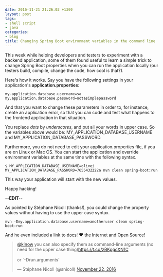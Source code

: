 ```yaml
---
date: 2016-11-21 21:26:03 +1300
layout: post
tags:
- shell script
- java
categories:
- blog
title: Changing Spring Boot environment variables in the command line
---
```


This week while helping developers and testers to experiment with a backend application,
some of them found useful to learn a simple trick to change Spring Boot properties
when you can run the application locally (our testers build, compile, change the code, how cool
is that?).

Here's how it works. Say you have the following settings in your application's
**application.properties**:

```shell
my.application.database.username=sa
my.application.database.password=notasimplepassword
```

And that you want to change these parameters in order to, for instance, create an application
error, so that you can code and test what happens to the frontend application in that situation.

You replace *dots* by *underscores*, and put all your words in upper case. So the variables
above would be: MY_APPLICATION_DATABASE_USERNAME and MY_APPLICATION_DATABASE_PASSWORD.

Furthermore, you do not need to edit your application.properties file, if you are on Linux or
Mac OS. You can start the application and override environment variables at the same time
with the following syntax.

```shell
$ MY_APPLICATION_DATABASE_USERNAME=olivei MY_APPLICATION_DATABASE_PASSWORD=7655432222a mvn clean spring-boot:run
```

This way your application will start with the new values.

Happy hacking!

**--EDIT--**

As pointed by Stéphane Nicoll (thanks!), you could change the property values
without having to use the upper case syntax.

```shell
mvn -Dmy.application.database.username=anotheruser clean spring-boot:run
```

And he even included a link to [docs](http://docs.spring.io/spring-boot/docs/current/reference/htmlsingle/#boot-features-external-config)! ♥ the Internet and Open Source!

<blockquote class="twitter-tweet" data-lang="en"><p lang="en" dir="ltr"><a href="https://twitter.com/kinow">@kinow</a> you can also specify them as command-line arguments (no need for the upper case thing)<a href="https://t.co/zBKpgcXN1C">https://t.co/zBKpgcXN1C</a><br><br>or `-Drun.arguments`</p>&mdash; Stéphane Nicoll (@snicoll) <a href="https://twitter.com/snicoll/status/800965565120708608">November 22, 2016</a></blockquote>
<script async src="//platform.twitter.com/widgets.js" charset="utf-8"></script>
